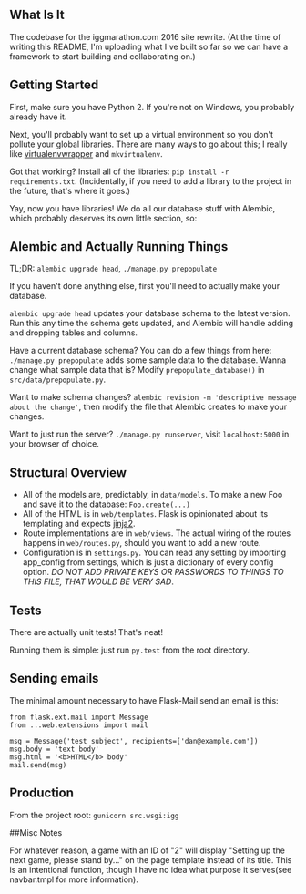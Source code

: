 ## What Is It

The codebase for the iggmarathon.com 2016 site rewrite. (At the time of writing this README, I'm uploading what I've built so far so we can have a framework to start building and collaborating on.)

## Getting Started
First, make sure you have Python 2. If you're not on Windows, you probably already have it.

Next, you'll probably want to set up a virtual environment so you don't pollute your global libraries. There are many ways to go about this; I really like [virtualenvwrapper](https://virtualenvwrapper.readthedocs.org/en/latest/index.html) and `mkvirtualenv`.

Got that working? Install all of the libraries: `pip install -r requirements.txt`. (Incidentally, if you need to add a library to the project in the future, that's where it goes.)

Yay, now you have libraries! We do all our database stuff with Alembic, which probably deserves its own little section, so:

## Alembic and Actually Running Things
TL;DR: `alembic upgrade head`, `./manage.py prepopulate`

If you haven't done anything else, first you'll need to actually make your database.

`alembic upgrade head` updates your database schema to the latest version. Run this any time the schema gets updated, and Alembic will handle adding and dropping tables and columns.

Have a current database schema? You can do a few things from here: `./manage.py prepopulate` adds some sample data to the database. Wanna change what sample data that is? Modify `prepopulate_database()` in `src/data/prepopulate.py`.

Want to make schema changes? `alembic revision -m 'descriptive message about the change'`, then modify the file that Alembic creates to make your changes.

Want to just run the server? `./manage.py runserver`, visit `localhost:5000` in your browser of choice.

## Structural Overview
- All of the models are, predictably, in `data/models`. To make a new Foo and save it to the database: `Foo.create(...)`
- All of the HTML is in `web/templates`. Flask is opinionated about its templating and expects [jinja2](http://jinja.pocoo.org/docs/dev/).
- Route implementations are in `web/views`. The actual wiring of the routes happens in `web/routes.py`, should you want to add a new route.
- Configuration is in `settings.py`. You can read any setting by importing app_config from settings, which is just a dictionary of every config option. _DO NOT ADD PRIVATE KEYS OR PASSWORDS TO THINGS TO THIS FILE, THAT WOULD BE VERY SAD_.

## Tests
There are actually unit tests! That's neat!

Running them is simple: just run `py.test` from the root directory.

## Sending emails
The minimal amount necessary to have Flask-Mail send an email is this:
```
from flask.ext.mail import Message
from ...web.extensions import mail

msg = Message('test subject', recipients=['dan@example.com'])
msg.body = 'text body'
msg.html = '<b>HTML</b> body'
mail.send(msg)
```

## Production
From the project root: `gunicorn src.wsgi:igg`

##Misc Notes

For whatever reason, a game with an ID of "2" will display "Setting up the next 
game, please stand by..." on the page template instead of its title. This is an 
intentional function, though I have no idea what purpose it serves(see 
navbar.tmpl for more information).
